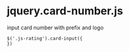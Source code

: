 # jquery.card-number.js
input card number with prefix and logo

```
$('.js-rating').card-input({
})
```
